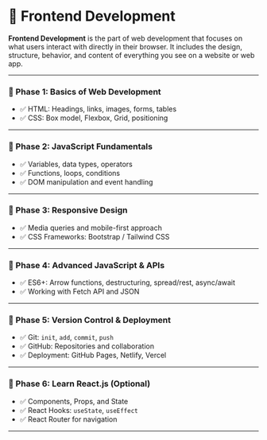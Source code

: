 # 🚀 Frontend Development 

**Frontend Development** is the part of web development that focuses on what users interact with directly in their browser. It includes the design, structure, behavior, and content of everything you see on a website or web app.

---



### 📍 Phase 1: Basics of Web Development
- ✅ HTML: Headings, links, images, forms, tables
- ✅ CSS: Box model, Flexbox, Grid, positioning


---

### 📍 Phase 2: JavaScript Fundamentals
- ✅ Variables, data types, operators
- ✅ Functions, loops, conditions
- ✅ DOM manipulation and event handling


---

### 📍 Phase 3: Responsive Design
- ✅ Media queries and mobile-first approach
- ✅ CSS Frameworks: Bootstrap / Tailwind CSS


---

### 📍 Phase 4: Advanced JavaScript & APIs
- ✅ ES6+: Arrow functions, destructuring, spread/rest, async/await
- ✅ Working with Fetch API and JSON


---

### 📍 Phase 5: Version Control & Deployment
- ✅ Git: `init`, `add`, `commit`, `push`
- ✅ GitHub: Repositories and collaboration
- ✅ Deployment: GitHub Pages, Netlify, Vercel

---

### 📍 Phase 6: Learn React.js (Optional)
- ✅ Components, Props, and State
- ✅ React Hooks: `useState`, `useEffect`
- ✅ React Router for navigation


---



